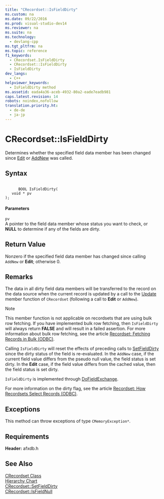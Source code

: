 ```yaml
---
title: "CRecordset::IsFieldDirty"
ms.custom: na
ms.date: 09/22/2016
ms.prod: visual-studio-dev14
ms.reviewer: na
ms.suite: na
ms.technology: 
  - devlang-cpp
ms.tgt_pltfrm: na
ms.topic: reference
f1_keywords: 
  - CRecordset.IsFieldDirty
  - CRecordset::IsFieldDirty
  - IsFieldDirty
dev_langs: 
  - C++
helpviewer_keywords: 
  - IsFieldDirty method
ms.assetid: eada4a36-aceb-4932-80a2-eade7eadb981
caps.latest.revision: 14
robots: noindex,nofollow
translation.priority.ht: 
  - de-de
  - ja-jp
---
```

# CRecordset::IsFieldDirty
Determines whether the specified field data member has been changed since [Edit](../vs140/crecordset--edit.md) or [AddNew](../vs140/crecordset--addnew.md) was called.  
  
## Syntax  
  
```  
  
      BOOL IsFieldDirty(   
   void * pv    
);  
```  
  
#### Parameters  
 `pv`  
 A pointer to the field data member whose status you want to check, or **NULL** to determine if any of the fields are dirty.  
  
## Return Value  
 Nonzero if the specified field data member has changed since calling `AddNew` or **Edit**; otherwise 0.  
  
## Remarks  
 The data in all dirty field data members will be transferred to the record on the data source when the current record is updated by a call to the [Update](../vs140/crecordset--update.md) member function of `CRecordset` (following a call to **Edit** or `AddNew`).  
  
> [!NOTE]
>  This member function is not applicable on recordsets that are using bulk row fetching. If you have implemented bulk row fetching, then `IsFieldDirty` will always return **FALSE** and will result in a failed assertion. For more information about bulk row fetching, see the article [Recordset: Fetching Records in Bulk (ODBC)](../vs140/recordset--fetching-records-in-bulk--odbc-.md).  
  
 Calling `IsFieldDirty` will reset the effects of preceding calls to [SetFieldDirty](../vs140/crecordset--setfielddirty.md) since the dirty status of the field is re-evaluated. In the `AddNew` case, if the current field value differs from the pseudo null value, the field status is set dirty. In the **Edit** case, if the field value differs from the cached value, then the field status is set dirty.  
  
 `IsFieldDirty` is implemented through [DoFieldExchange](../vs140/crecordset--dofieldexchange.md).  
  
 For more information on the dirty flag, see the article [Recordset: How Recordsets Select Records (ODBC)](../vs140/recordset--how-recordsets-select-records--odbc-.md).  
  
## Exceptions  
 This method can throw exceptions of type `CMemoryException*`.  
  
## Requirements  
 **Header:** afxdb.h  
  
## See Also  
 [CRecordset Class](../vs140/crecordset-class.md)   
 [Hierarchy Chart](../vs140/hierarchy-chart.md)   
 [CRecordset::SetFieldDirty](../vs140/crecordset--setfielddirty.md)   
 [CRecordset::IsFieldNull](../vs140/crecordset--isfieldnull.md)